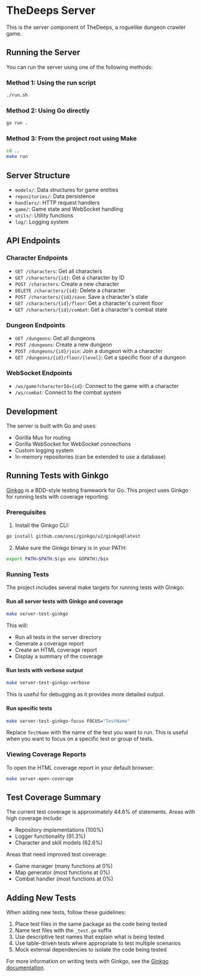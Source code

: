 # TheDeeps Server

This is the server component of TheDeeps, a roguelike dungeon crawler game.

## Running the Server

You can run the server using one of the following methods:

### Method 1: Using the run script
```bash
./run.sh
```

### Method 2: Using Go directly
```bash
go run .
```

### Method 3: From the project root using Make
```bash
cd ..
make run
```

## Server Structure

- `models/`: Data structures for game entities
- `repositories/`: Data persistence
- `handlers/`: HTTP request handlers
- `game/`: Game state and WebSocket handling
- `utils/`: Utility functions
- `log/`: Logging system

## API Endpoints

### Character Endpoints
- `GET /characters`: Get all characters
- `GET /characters/{id}`: Get a character by ID
- `POST /characters`: Create a new character
- `DELETE /characters/{id}`: Delete a character
- `POST /characters/{id}/save`: Save a character's state
- `GET /characters/{id}/floor`: Get a character's current floor
- `GET /characters/{id}/combat`: Get a character's combat state

### Dungeon Endpoints
- `GET /dungeons`: Get all dungeons
- `POST /dungeons`: Create a new dungeon
- `POST /dungeons/{id}/join`: Join a dungeon with a character
- `GET /dungeons/{id}/floor/{level}`: Get a specific floor of a dungeon

### WebSocket Endpoints
- `/ws/game?characterId={id}`: Connect to the game with a character
- `/ws/combat`: Connect to the combat system

## Development

The server is built with Go and uses:
- Gorilla Mux for routing
- Gorilla WebSocket for WebSocket connections
- Custom logging system
- In-memory repositories (can be extended to use a database)

## Running Tests with Ginkgo

[Ginkgo](https://onsi.github.io/ginkgo/) is a BDD-style testing framework for Go. This project uses Ginkgo for running tests with coverage reporting.

### Prerequisites

1. Install the Ginkgo CLI:

```bash
go install github.com/onsi/ginkgo/v2/ginkgo@latest
```

2. Make sure the Ginkgo binary is in your PATH:

```bash
export PATH=$PATH:$(go env GOPATH)/bin
```

### Running Tests

The project includes several make targets for running tests with Ginkgo:

#### Run all server tests with Ginkgo and coverage

```bash
make server-test-ginkgo
```

This will:
- Run all tests in the server directory
- Generate a coverage report
- Create an HTML coverage report
- Display a summary of the coverage

#### Run tests with verbose output

```bash
make server-test-ginkgo-verbose
```

This is useful for debugging as it provides more detailed output.

#### Run specific tests

```bash
make server-test-ginkgo-focus FOCUS="TestName"
```

Replace `TestName` with the name of the test you want to run. This is useful when you want to focus on a specific test or group of tests.

### Viewing Coverage Reports

To open the HTML coverage report in your default browser:

```bash
make server-open-coverage
```

## Test Coverage Summary

The current test coverage is approximately 44.6% of statements. Areas with high coverage include:

- Repository implementations (100%)
- Logger functionality (91.3%)
- Character and skill models (62.6%)

Areas that need improved test coverage:

- Game manager (many functions at 0%)
- Map generator (most functions at 0%)
- Combat handler (most functions at 0%)

## Adding New Tests

When adding new tests, follow these guidelines:

1. Place test files in the same package as the code being tested
2. Name test files with the `_test.go` suffix
3. Use descriptive test names that explain what is being tested
4. Use table-driven tests where appropriate to test multiple scenarios
5. Mock external dependencies to isolate the code being tested

For more information on writing tests with Ginkgo, see the [Ginkgo documentation](https://onsi.github.io/ginkgo/). 
